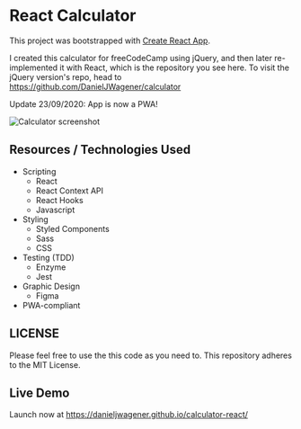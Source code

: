 # React Calculator

This project was bootstrapped with [Create React App](https://github.com/facebook/create-react-app).

I created this calculator for freeCodeCamp using jQuery, and then later re-implemented it with React, which is the repository you see here. To visit the jQuery version's repo, head to https://github.com/DanielJWagener/calculator

Update 23/09/2020: App is now a PWA!

![Calculator screenshot](https://user-images.githubusercontent.com/19884641/83953904-63796800-a812-11ea-9a3a-4897ebb95997.png)

## Resources / Technologies Used

- Scripting
  - React
  - React Context API
  - React Hooks
  - Javascript
- Styling
  - Styled Components
  - Sass
  - CSS
- Testing (TDD)
  - Enzyme
  - Jest
- Graphic Design
  - Figma
- PWA-compliant

## LICENSE

Please feel free to use the this code as you need to. This repository adheres to the MIT License.

## Live Demo

Launch now at https://danieljwagener.github.io/calculator-react/
